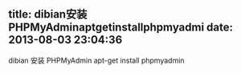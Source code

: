 title: dibian安装PHPMyAdminaptgetinstallphpmyadmi
date: 2013-08-03 23:04:36
---

dibian 安装 PHPMyAdmin
apt-get install phpmyadmin